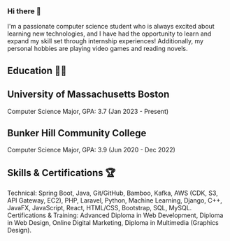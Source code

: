 ### Hi there 👋

I'm a passionate computer science student who is always excited about learning new technologies, and I have had the opportunity to learn and expand my skill set through internship experiences! Additionally, my personal hobbies are playing video games and reading novels.

## Education 🏫🎒
## University of Massachusetts Boston
Computer Science Major, GPA: 3.7 (Jan 2023 - Present)

## Bunker Hill Community College 
Computer Science Major, GPA: 3.9 (Jun 2020 - Dec 2022)

## Skills & Certifications 🏆
Technical: Spring Boot, Java, Git/GitHub, Bamboo, Kafka, AWS (CDK, S3, API Gateway, EC2), PHP, Laravel, Python, Machine Learning, Django, C++, JavaFX, JavaScript, React, HTML/CSS, Bootstrap, SQL, MySQL.
Certifications & Training: Advanced Diploma in Web Development, Diploma in Web Design, Online Digital Marketing, Diploma in Multimedia (Graphics Design).
<!--
**camandacole/camandacole** is a ✨ _special_ ✨ repository because its `README.md` (this file) appears on your GitHub profile.

Here are some ideas to get you started:

- 🔭 I’m currently working on ...
- 🌱 I’m currently learning ...
- 👯 I’m looking to collaborate on ...
- 🤔 I’m looking for help with ...
- 💬 Ask me about ...
- 📫 How to reach me: ...
- 😄 Pronouns: ...
- ⚡ Fun fact: ...
-->
